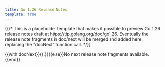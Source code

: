 ```yaml
---
title: Go 1.26 Release Notes
template: true
---
```


{{/*
	This is a placeholder template that makes it possible to preview
	Go 1.26 release notes draft at https://tip.golang.org/doc/go1.26.
	Eventually the release note fragments in doc/next will be merged
	and added here, replacing the "docNext" function call.
*/}}

{{with docNext}}{{.}}{{else}}No next release note fragments available.{{end}}
